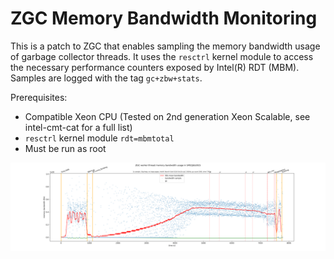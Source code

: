 # ZGC Memory Bandwidth Monitoring

This is a patch to ZGC that enables sampling the memory bandwidth usage of 
garbage collector threads. It uses the `resctrl` kernel module to access the 
necessary performance counters exposed by Intel(R) RDT (MBM). Samples are 
logged with the tag `gc+zbw+stats`.

Prerequisites:
* Compatible Xeon CPU (Tested on 2nd generation Xeon Scalable, see intel-cmt-cat for a full list)
* `resctrl` kernel module `rdt=mbmtotal`
* Must be run as root

![Example run](16g.png)

